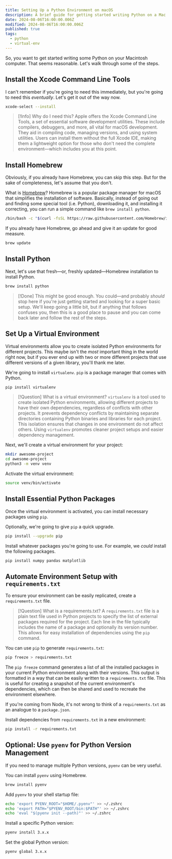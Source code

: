 ```yaml
---
title: Setting Up a Python Environment on macOS
description: A brief guide for getting started writing Python on a Mac using virtual environments.
date: 2024-08-06T16:00:00.006Z
modified: 2024-08-06T16:00:00.006Z
published: true
tags:
  - python
  - virtual-env
---
```


So, you want to get started writing some Python on your Macintosh computer. That seems reasonable. Let's walk through some of the steps.

## Install the Xcode Command Line Tools

I can't remember if you're going to need this immediately, but you're going to need this _eventually_. Let's get it out of the way now.

```sh
xcode-select --install
```

> [!Info] Why do I need this?
> Apple offers the Xcode Command Line Tools, a set of essential software development utilities. These include compilers, debuggers, and more, all vital for macOS development. They aid in compiling code, managing versions, and using system utilities. Users can install them without the full Xcode IDE, making them a lightweight option for those who don't need the complete environment—which includes you at this point.

## Install Homebrew

Obviously, if you already have Homebrew, you can skip this step. But for the sake of completeness, let's assume that you don't.

What is [Homebrew](https://brew.sh/)? Homebrew is a popular package manager for macOS that simplifies the installation of software. Basically, instead of going out and finding some special tool (i.e. Python), downloading it, and installing it correcting, you can run a simple command like `brew install python`.

```sh
/bin/bash -c "$(curl -fsSL https://raw.githubusercontent.com/Homebrew/install/HEAD/install.sh)"
```

If you already have Homebrew, go ahead and give it an update for good measure.

```sh
brew update
```

## Install Python

Next, let's use that fresh—or, freshly updated—Homebrew installation to install Python.

```sh
brew install python
```

> [!Done] This might be good enough.
> You could—and probably _should_ stop here if you're just getting started and looking for a super basic setup. We'll keep going a little bit, but if anything that follows confuses you, then this is a good place to pause and you can come back later and follow the rest of the steps.

## Set Up a Virtual Environment

Virtual environments allow you to create isolated Python environments for different projects. This maybe isn't the _most_ important thing in the world right now, but if you ever end up with two or more different projects that use different versions of a given library, you'll thank me later.

We're going to install `virtualenv`. `pip` is a package manager that comes with Python.

```sh
pip install virtualenv
```

> [!Question] What is a virtual environment?
> `virtualenv` is a tool used to create isolated Python environments, allowing different projects to have their own dependencies, regardless of conflicts with other projects. It prevents dependency conflicts by maintaining separate directories containing Python binaries and libraries for each project. This isolation ensures that changes in one environment do not affect others. Using `virtualenv` promotes cleaner project setups and easier dependency management.

Next, we'll create a virtual environment for your project:

```sh
mkdir awesome-project
cd awesome-project
python3 -m venv venv
```

Activate the virtual environment:

```sh
source venv/bin/activate
```

## Install Essential Python Packages

Once the virtual environment is activated, you can install necessary packages using `pip`.

Optionally, we're going to give `pip` a quick upgrade.

```sh
pip install --upgrade pip
```

Install whatever packages you're going to use. For example, we _could_ install the following packages.

```sh
pip install numpy pandas matplotlib
```

## Automate Environment Setup with `requirements.txt`

To ensure your environment can be easily replicated, create a `requirements.txt` file.

> [!Question] What is a requirements.txt?
> A `requirements.txt` file is a plain text file used in Python projects to specify the list of external packages required for the project. Each line in the file typically includes the name of a package and optionally its version number. This allows for easy installation of dependencies using the `pip` command.

You can use `pip` to generate `requirements.txt`:

```sh
pip freeze > requirements.txt
```

The `pip freeze` command generates a list of all the installed packages in your current Python environment along with their versions. This output is formatted in a way that can be easily written to a `requirements.txt` file. This is useful for creating a snapshot of the current environment's dependencies, which can then be shared and used to recreate the environment elsewhere.

If you're coming from Node, it's not wrong to think of a `requirements.txt` as an analogue to a `package.json`.

Install dependencies from `requirements.txt` in a new environment:

```sh
pip install -r requirements.txt
```

## Optional: Use `pyenv` for Python Version Management

If you need to manage multiple Python versions, `pyenv` can be very useful.

You can install `pyenv` using Homebrew.

```sh
brew install pyenv
```

Add `pyenv` to your shell startup file:

```sh
echo 'export PYENV_ROOT="$HOME/.pyenv"' >> ~/.zshrc
echo 'export PATH="$PYENV_ROOT/bin:$PATH"' >> ~/.zshrc
echo 'eval "$(pyenv init --path)"' >> ~/.zshrc
```

Install a specific Python version:

```sh
pyenv install 3.x.x
```

Set the global Python version:

```sh
pyenv global 3.x.x
```
